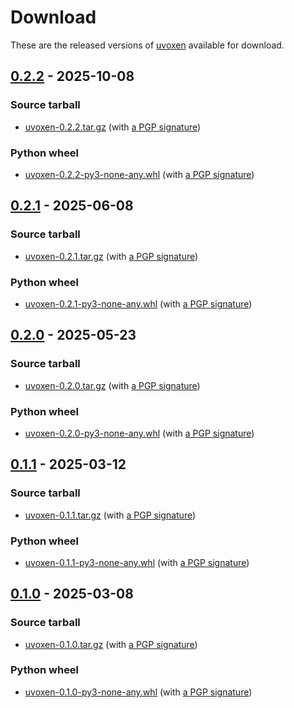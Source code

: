 <!--
SPDX-FileCopyrightText: Peter Pentchev <roam@ringlet.net>
SPDX-License-Identifier: BSD-2-Clause
-->

# Download

These are the released versions of [uvoxen](index.md) available for download.

## [0.2.2] - 2025-10-08

### Source tarball

- [uvoxen-0.2.2.tar.gz](https://devel.ringlet.net/files/devel/uvoxen/uvoxen-0.2.2.tar.gz)
  (with [a PGP signature](https://devel.ringlet.net/files/devel/uvoxen/uvoxen-0.2.2.tar.gz.asc))

### Python wheel

- [uvoxen-0.2.2-py3-none-any.whl](https://devel.ringlet.net/files/devel/uvoxen/uvoxen-0.2.2-py3-none-any.whl)
  (with [a PGP signature](https://devel.ringlet.net/files/devel/uvoxen/uvoxen-0.2.2-py3-none-any.whl.asc))

## [0.2.1] - 2025-06-08

### Source tarball

- [uvoxen-0.2.1.tar.gz](https://devel.ringlet.net/files/devel/uvoxen/uvoxen-0.2.1.tar.gz)
  (with [a PGP signature](https://devel.ringlet.net/files/devel/uvoxen/uvoxen-0.2.1.tar.gz.asc))

### Python wheel

- [uvoxen-0.2.1-py3-none-any.whl](https://devel.ringlet.net/files/devel/uvoxen/uvoxen-0.2.1-py3-none-any.whl)
  (with [a PGP signature](https://devel.ringlet.net/files/devel/uvoxen/uvoxen-0.2.1-py3-none-any.whl.asc))

## [0.2.0] - 2025-05-23

### Source tarball

- [uvoxen-0.2.0.tar.gz](https://devel.ringlet.net/files/devel/uvoxen/uvoxen-0.2.0.tar.gz)
  (with [a PGP signature](https://devel.ringlet.net/files/devel/uvoxen/uvoxen-0.2.0.tar.gz.asc))

### Python wheel

- [uvoxen-0.2.0-py3-none-any.whl](https://devel.ringlet.net/files/devel/uvoxen/uvoxen-0.2.0-py3-none-any.whl)
  (with [a PGP signature](https://devel.ringlet.net/files/devel/uvoxen/uvoxen-0.2.0-py3-none-any.whl.asc))

## [0.1.1] - 2025-03-12

### Source tarball

- [uvoxen-0.1.1.tar.gz](https://devel.ringlet.net/files/devel/uvoxen/uvoxen-0.1.1.tar.gz)
  (with [a PGP signature](https://devel.ringlet.net/files/devel/uvoxen/uvoxen-0.1.1.tar.gz.asc))

### Python wheel

- [uvoxen-0.1.1-py3-none-any.whl](https://devel.ringlet.net/files/devel/uvoxen/uvoxen-0.1.1-py3-none-any.whl)
  (with [a PGP signature](https://devel.ringlet.net/files/devel/uvoxen/uvoxen-0.1.1-py3-none-any.whl.asc))

## [0.1.0] - 2025-03-08

### Source tarball

- [uvoxen-0.1.0.tar.gz](https://devel.ringlet.net/files/devel/uvoxen/uvoxen-0.1.0.tar.gz)
  (with [a PGP signature](https://devel.ringlet.net/files/devel/uvoxen/uvoxen-0.1.0.tar.gz.asc))

### Python wheel

- [uvoxen-0.1.0-py3-none-any.whl](https://devel.ringlet.net/files/devel/uvoxen/uvoxen-0.1.0-py3-none-any.whl)
  (with [a PGP signature](https://devel.ringlet.net/files/devel/uvoxen/uvoxen-0.1.0-py3-none-any.whl.asc))

[0.2.2]: https://gitlab.com/ppentchev/uvoxen/-/tags/release%2F0.2.2
[0.2.1]: https://gitlab.com/ppentchev/uvoxen/-/tags/release%2F0.2.1
[0.2.0]: https://gitlab.com/ppentchev/uvoxen/-/tags/release%2F0.2.0
[0.1.1]: https://gitlab.com/ppentchev/uvoxen/-/tags/release%2F0.1.1
[0.1.0]: https://gitlab.com/ppentchev/uvoxen/-/tags/release%2F0.1.0
